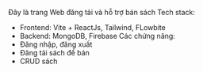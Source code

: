 Đây là trang Web đăng tải và hỗ trợ bán sách
Tech stack:
 - Frontend: Vite + ReactJs, Tailwind, FLowbite
 - Backend: MongoDB, Firebase
Các chứng năng:
- Đăng nhập, đăng xuất
- Đăng tải sách để bán
- CRUD sách
